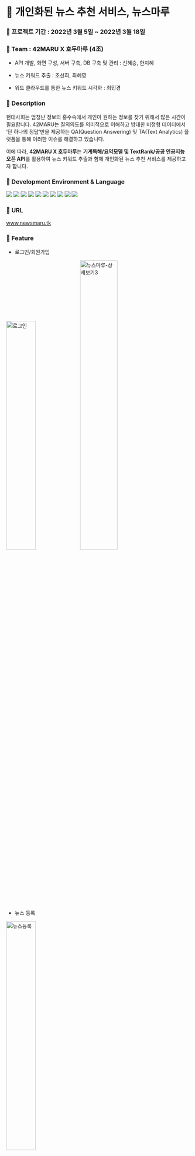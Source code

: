# :newspaper: 개인화된 뉴스 추천 서비스, 뉴스마루

### :pushpin: 프로젝트 기간 : 2022년 3월 5일 ~ 2022년 3월 18일

### :pushpin: Team : 42MARU X 호두마루 (4조)
- <p> API 개발, 화면 구성, 서버 구축, DB 구축 및 관리 : 신혜승, 한지혜 </p>
- <p> 뉴스 키워드 추출 : 조선희, 최혜영 </p>
- <p> 워드 클라우드를 통한 뉴스 키워드 시각화 : 최민경 </p>

### :pushpin: Description
현대사회는 엄청난 정보의 홍수속에서 개인이 원하는 정보를 찾기 위해서 많은 시간이 필요합니다.
42MARU는 질의의도를 의미적으로 이해하고 방대한 비정형 데이터에서 ‘단 하나의 정답’만을 제공하는 QA(Question Answering) 및 TA(Text Analytics) 플랫폼을 통해 이러한 이슈를 해결하고 있습니다.  

이에 따라, **42MARU X 호두마루**는 **기계독해/요약모델 및 TextRank/공공 인공지능 오픈 API**를 활용하여 뉴스 키워드 추출과 함께 개인화된 뉴스 추천 서비스를 제공하고자 합니다.  

### :pushpin: Development Environment & Language
<img src="https://img.shields.io/badge/SpringBoot-6DB33F?style=flat-square&logo=SpringBoot&logoColor=white"/></a>
<img src="https://img.shields.io/badge/Java-007396?style=flat-square&logo=Java&logoColor=white"/></a>
<img src="https://img.shields.io/badge/Python-3766AB?style=flat-square&logo=Python&logoColor=white"/></a>
<img src="https://img.shields.io/badge/R-276DC3?style=flat-square&logo=R&logoColor=white"/></a>
<img src="https://img.shields.io/badge/HTML5-E34F26?style=flat-square&logo=HTML5&logoColor=white"/></a> 
<img src="https://img.shields.io/badge/CSS3-1572B6?style=flat-square&logo=CSS3&logoColor=white"/></a>
<img src="https://img.shields.io/badge/JavaScript-F7DF1E?style=flat-square&logo=JavaScript&logoColor=white"/></a>
<img src="https://img.shields.io/badge/Flask-000000?style=flat-square&logo=Flask&logoColor=white"/></a>
<img src="https://img.shields.io/badge/Amazon AWS-232F3E?style=flat-square&logo=Amazon%20AWS&logoColor=white"/></a>
<img src="https://img.shields.io/badge/MySQL-4479A1?style=flat-square&logo=MySQL&logoColor=white"/></a>

### :pushpin: URL
www.newsmaru.tk

### :pushpin: Feature
- 로그인/회원가입

<img width="40%" alt="로그인" src="https://user-images.githubusercontent.com/73929840/160227523-64a55482-2701-4dba-aa27-e7f5cd39822b.png"><img width="45%" alt="뉴스마루-상세보기3" src="https://user-images.githubusercontent.com/73929840/160228263-7fe3959b-c373-4f9e-ade3-7d886509b745.png">

- 뉴스 등록
<img width="40%" alt="뉴스등록" src="https://user-images.githubusercontent.com/73929840/160227538-7356bbe4-4004-4d03-a9b0-13a6511a294a.png">

- 뉴스 보기
  - 해시태그 검색
  - 카테고리별 필터
  - 뉴스 정렬
<img width="40%" alt="뉴스보기" src="https://user-images.githubusercontent.com/73929840/160227552-3754888c-ee52-4bec-8c83-e5d9ca140544.png">

- 뉴스 상세보기
  - 요약 모델
  - 키워드 추출(해시태그)
  - 워드 클라우드
  - 스크랩
  - 성별/연령별 스크랩 통계

<img width="40%" alt="상세보기" src="https://user-images.githubusercontent.com/73929840/160227606-c7cc9a32-4aca-4108-b7ab-b37f48ac6a94.png"><img width="45%" alt="상세보기2" src="https://user-images.githubusercontent.com/73929840/160228631-34854713-93b6-4ab7-be30-641c8ba203ee.png">


- MY 뉴스
  - 회원별 조회/스크랩 목록 조회
  - 회원별 추천 뉴스(성별에 따라)
  - 조회 목록 삭제

<img width="40%" alt="MY뉴스" src="https://user-images.githubusercontent.com/73929840/160227571-1d1954c2-2caf-4b65-b052-a5d8cd23e91e.png"><img width="40%" alt="MY뉴스2" src="https://user-images.githubusercontent.com/73929840/160227575-abc9b4d7-daf6-4e37-8a69-bacc007ae62e.png">

### :pushpin: Usage
요약모델과 키워드 추출을 통해 사용자가 방대한 뉴스 내용을 정리하여 보다 쉽게 이해할 수 있으며,
워드 클라우드를 통한 뉴스 키워드 시각화를 통해 사용자가 뉴스를 한눈에 볼 수 있습니다.
또한, 키워드 검색, 카테고리 필터, 정렬, 조회/스크랩 및 통계, 회원별 추천 목록 등 다양한 기능을 통해 개인화된 뉴스를 접할 수 있습니다.

### :pushpin: Detail
### 키워드 추출
------------
공공 인공지능 오픈 API는 에트리에서 제공한 형태소 분석, 개체명 인식 등등 다양한 API를 사용해서, 명사/동사/개체명을 빈도수 위주로 추출해줍니다. 저희는 이 중에서, 명사와 개체명의 결과를 토대로 기사에서 일상단어를 제외하여 중요한 의미를 가지는 한 단어 키워드 추출을 진행했습니다.

TextRank 알고리즘을 사용하여, 형태소 분석과 각 단어의 연관성을 가중치를 통해 추출된 단어들을 사용해, 두 단어를 합쳐서 나오는 키워드와 한 단어의 키워드를 조합해서 기사에 연관도 높은 키워드를 추출하였습니다. TextRank를 사용한 알고리즘은 python을 사용했으며, flask로 서버를 배포하여 spring에서 api를 호출하여 키워드 추출을 진행합니다.

두 방법을 사용해 키워드를 추출하여 더욱 다양하고 정확도 있는 키워드 추출을 진행하였습니다.

------------
### 시각화
✨ R 

- 사용한 라이브러리
    - KoNLP, WordCloud, WordCloud2, Remotes, Multilinguer
    - Trouble Shooting: To install KoNLP Package in Rstudio 4.1.3 -> Download "multilinguer" and "remotes" library 

✨ Python 

- 사용한 라이브러리
    - Matplotlib, Konlpy.tag, Twitter, WordCloud, PIL, Numpy

------------
### :pushpin: Reference

공공 인공지능 오픈 API : https://aiopen.etri.re.kr/guide_wiseNLU.php

TEXTRANK 참고:https://bab2min.tistory.com/570 
